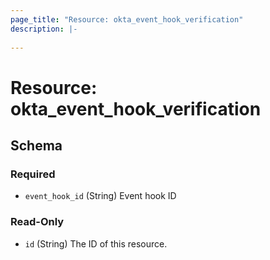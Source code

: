```yaml
---
page_title: "Resource: okta_event_hook_verification"
description: |-
  
---
```


# Resource: okta_event_hook_verification





<!-- schema generated by tfplugindocs -->
## Schema

### Required

- `event_hook_id` (String) Event hook ID

### Read-Only

- `id` (String) The ID of this resource.


